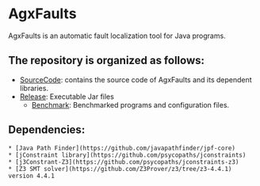 # AgxFaults
AgxFaults is an automatic fault localization tool for Java programs.

The repository is organized as follows:
----------
  * [SourceCode](./SourceCode/): contains the source code of AgxFaults and its dependent libraries.
  * [Release](./Release/): Executable Jar files
	* [Benchmark](./Benchmark/): Benchmarked programs and configuration files.

Dependencies:
----------
	* [Java Path Finder](https://github.com/javapathfinder/jpf-core)
	* [jConstraint library](https://github.com/psycopaths/jconstraints)
	* [j3Constrant-Z3](https://github.com/psycopaths/jconstraints-z3)
	* [Z3 SMT solver](https://github.com/Z3Prover/z3/tree/z3-4.4.1) version 4.4.1
